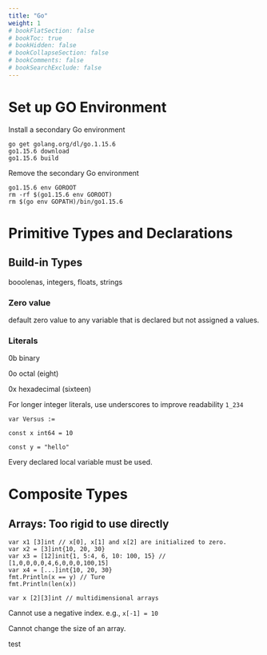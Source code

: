 ```yaml
---
title: "Go"
weight: 1
# bookFlatSection: false
# bookToc: true
# bookHidden: false
# bookCollapseSection: false
# bookComments: false
# bookSearchExclude: false
---
```


# Set up GO Environment

Install a secondary Go environment
```
go get golang.org/dl/go.1.15.6
go1.15.6 download
go1.15.6 build
```
Remove the secondary Go environment
```
go1.15.6 env GOROOT
rm -rf $(go1.15.6 env GOROOT)
rm $(go env GOPATH)/bin/go1.15.6
```

# Primitive Types and Declarations

## Build-in Types
booolenas, integers, floats, strings
### Zero value
default zero value to any variable that is declared but not assigned a values.
### Literals
0b binary

0o octal (eight)

0x hexadecimal (sixteen)

For longer integer literals, use underscores to improve readability `1_234`

`var Versus :=`

`const x int64 = 10`

`const y = "hello"`

Every declared local variable must be used.
# Composite Types
## Arrays: Too rigid to use directly
```
var x1 [3]int // x[0], x[1] and x[2] are initialized to zero.
var x2 = [3]int{10, 20, 30}
var x3 = [12]init{1, 5:4, 6, 10: 100, 15} // [1,0,0,0,0,4,6,0,0,0,100,15]
var x4 = [...]int{10, 20, 30}
fmt.Println(x == y) // Ture
fmt.Println(len(x))

var x [2][3]int // multidimensional arrays
```

Cannot use a negative index. e.g., `x[-1] = 10`

Cannot change the size of an array.



test
